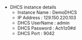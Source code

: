+ DHCS instance details
  + Instance Name : DemoDHCS
  + IP Address : 129.150.220.103
  + DHCS UserName : admin
  + DHCS Password : Ach1z0#d
  + DHCS Port : 9042
